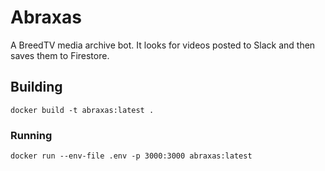 # Abraxas

A BreedTV media archive bot. It looks for videos posted to Slack and then saves them to Firestore.

## Building

```docker build -t abraxas:latest .```

### Running

```docker run --env-file .env -p 3000:3000 abraxas:latest```
